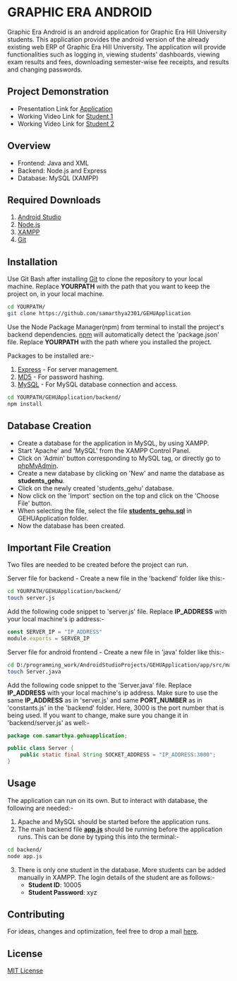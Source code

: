 # GRAPHIC ERA ANDROID

Graphic Era Android is an android application for Graphic Era Hill University students. This application provides the android version of the already existing web ERP of Graphic Era Hill University. The application will provide functionalities such as logging in, viewing students' dashboards, viewing exam results and fees, downloading semester-wise fee receipts, and results and changing passwords.


## Project Demonstration

* Presentation Link for [Application](#)
* Working Video Link for [Student 1](#)
* Working Video Link for [Student 2](#)


## Overview

* Frontend: Java and XML
* Backend: Node.js and Express
* Database: MySQL (XAMPP)


## Required Downloads

1. [Android Studio](https://developer.android.com/studio)
2. [Node.js](https://nodejs.org/en/download/)
3. [XAMPP](https://www.apachefriends.org/download.html)
4. [Git](https://git-scm.com/downloads)


## Installation

Use Git Bash after installing [Git](https://git-scm.com/downloads) to clone the repository to your local machine. Replace **YOURPATH** with the path that you want to keep the project on, in your local machine.

```bash
cd YOURPATH/
git clone https://github.com/samarthya2301/GEHUApplication
```

Use the Node Package Manager(npm) from terminal to install the project's backend dependencies. [npm](https://www.npmjs.com/) will automatically detect the 'package.json' file. Replace **YOURPATH** with the path where you installed the project.

Packages to be installed are:-
1. [Express](https://www.npmjs.com/package/express) - For server management.
2. [MD5](https://www.npmjs.com/package/md5) - For password hashing.
3. [MySQL](https://www.npmjs.com/package/mysql) - For MySQL database connection and access.

```bash
cd YOURPATH/GEHUApplication/backend/
npm install
```


## Database Creation

* Create a database for the application in MySQL, by using XAMPP.
* Start 'Apache' and 'MySQL' from the XAMPP Control Panel.
* Click on 'Admin' button corresponding to MySQL tag, or directly go to [phpMyAdmin](http://localhost/phpmyadmin/).
* Create a new database by clicking on 'New' and name the database as **students_gehu**.
* Click on the newly created 'students_gehu' database.
* Now click on the 'Import' section on the top and click on the 'Choose File' button.
* When selecting the file, select the file **[students_gehu.sql](https://github.com/samarthya2301/GEHUApplication/blob/main/students_gehu.sql)** in GEHUApplication folder.
* Now the database has been created.


## Important File Creation

Two files are needed to be created before the project can run.

Server file for backend - Create a new file in the 'backend' folder like this:-
```bash
cd YOURPATH/GEHUApplication/backend/
touch server.js
```

Add the following code snippet to 'server.js' file. Replace **IP_ADDRESS** with your local machine's ip address:-
```javascript
const SERVER_IP = "IP_ADDRESS"
module.exports = SERVER_IP
```

Server file for android frontend - Create a new file in 'java' folder like this:-
```bash
cd D:/programming_work/AndroidStudioProjects/GEHUApplication/app/src/main/java/com/samarthya/gehuapplication/
touch Server.java
```

Add the following code snippet to the 'Server.java' file. Replace **IP_ADDRESS** with your local machine's ip address. Make sure to use the same **IP_ADDRESS** as in 'server.js' and same **PORT_NUMBER** as in 'constants.js' in the 'backend' folder. Here, 3000 is the port number that is being used. If you want to change, make sure you change it in 'backend/server.js' as well:-
```java
package com.samarthya.gehuapplication;

public class Server {
	public static final String SOCKET_ADDRESS = "IP_ADDRESS:3000";
}

```


## Usage

The application can run on its own. But to interact with database, the following are needed:-
1. Apache and MySQL should be started before the application runs.
2. The main backend file **[app.js](https://github.com/samarthya2301/GEHUApplication/blob/main/backend/app.js)** should be running before the application runs. This can be done by typing this into the terminal:-
```bash
cd backend/
node app.js
```
3. There is only one student in the database. More students can be added manually in XAMPP.
The login details of the student are as follows:-
	* **Student ID**: 10005
	* **Student Password**: xyz

## Contributing

For ideas, changes and optimization, feel free to drop a mail [here](mailto:samarthya2301@gmail.com?subject=Changes%20Regarding%20Graphic%20Era%20Android).


## License

[MIT License](https://github.com/samarthya2301/GEHUApplication/blob/main/LICENSE.md)